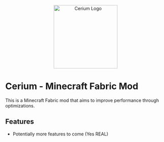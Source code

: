 <p align="center">
  <img src="https://media.discordapp.net/attachments/1209366891051618394/1331926185411874857/cerium.png?ex=6793646c&is=679212ec&hm=2d8b0fc7896f8c08a89ad2d873af3473716f023a1109cb8217181f1c12c07019&=&width=437&height=437" alt="Cerium Logo" width="200">
</p>

# Cerium - Minecraft Fabric Mod

This is a Minecraft Fabric mod that aims to improve performance through optimizations.

## Features
*   Potentially more features to come (Yes REAL)
